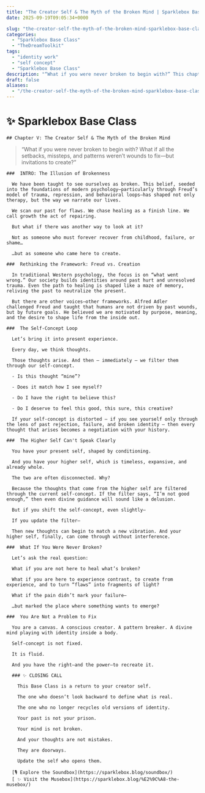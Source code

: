 ```yaml
---
title: "The Creator Self & The Myth of the Broken Mind | Sparklebox Base Class 5"
date: 2025-09-19T09:05:34+0000

slug: "the-creator-self-the-myth-of-the-broken-mind-sparklebox-base-class-5"
categories:
  - "Sparklebox Base Class"
  - "TheDreamToolkit"
tags:
  - "identity work"
  - "self concept"
  - "Sparklebox Base Class"
description: "“What if you were never broken to begin with?” This chapter explores the illusion of the broken mind and invites you to reclaim your self-concept as a creator—not a wound to be healed. Shift your identity, reconnect with your higher self, and rewrite the patterns that no longer serve you."
draft: false
aliases:
  - "/the-creator-self-the-myth-of-the-broken-mind-sparklebox-base-class-5/"
---
```

#  ✨ Sparklebox Base Class

    ## Chapter V: The Creator Self & The Myth of the Broken Mind

> “What if you were never broken to begin with? What if all the setbacks, missteps, and patterns weren’t wounds to fix—but invitations to create?”

    ###  INTRO: The Illusion of Brokenness

      We have been taught to see ourselves as broken. This belief, seeded into the foundations of modern psychology—particularly through Freud’s model of trauma, repression, and behavioral loops—has shaped not only therapy, but the way we narrate our lives.

      We scan our past for flaws. We chase healing as a finish line. We call growth the act of repairing.

      But what if there was another way to look at it?

      Not as someone who must forever recover from childhood, failure, or shame…

      …but as someone who came here to create.

    ###  Rethinking the Framework: Freud vs. Creation

      In traditional Western psychology, the focus is on “what went wrong.” Our society builds identities around past hurt and unresolved trauma. Even the path to healing is shaped like a maze of memory, reliving the past to neutralize the present.

      But there are other voices—other frameworks. Alfred Adler  challenged Freud and taught that humans are not driven by past wounds, but by future goals. He believed we are motivated by purpose, meaning, and the desire to shape life from the inside out.

    ###  The Self-Concept Loop

      Let’s bring it into present experience.

      Every day, we think thoughts.

      Those thoughts arise. And then — immediately — we filter them through our self-concept.

      - Is this thought “mine”?

      - Does it match how I see myself?

      - Do I have the right to believe this?

      - Do I deserve to feel this good, this sure, this creative?

      If your self-concept is distorted — if you see yourself only through the lens of past rejection, failure, and broken identity — then every thought that arises becomes a negotiation with your history.

    ###  The Higher Self Can't Speak Clearly

      You have your present self, shaped by conditioning.

      And you have your higher self, which is timeless, expansive, and already whole.

      The two are often disconnected. Why?

      Because the thoughts that come from the higher self are filtered through the current self-concept. If the filter says, “I’m not good enough,” then even divine guidance will sound like a delusion.

      But if you shift the self-concept, even slightly—

      If you update the filter—

      Then new thoughts can begin to match a new vibration. And your higher self, finally, can come through without interference.

    ###  What If You Were Never Broken?

      Let’s ask the real question:

      What if you are not here to heal what’s broken?

      What if you are here to experience contrast, to create from experience, and to turn “flaws” into fragments of light?

      What if the pain didn’t mark your failure—

      …but marked the place where something wants to emerge?

    ###  You Are Not a Problem to Fix

      You are a canvas. A conscious creator. A pattern breaker. A divine mind playing with identity inside a body.

      Self-concept is not fixed.

      It is fluid.

      And you have the right—and the power—to recreate it.

      ### ✨ CLOSING CALL

        This Base Class is a return to your creator self.

        The one who doesn’t look backward to define what is real.

        The one who no longer recycles old versions of identity.

        Your past is not your prison.

        Your mind is not broken.

        And your thoughts are not mistakes.

        They are doorways.

        Update the self who opens them.

      [🎙️ Explore the Soundbox](https://sparklebox.blog/soundbox/)
      [ ✨ Visit the Musebox](https://sparklebox.blog/%E2%9C%A8-the-musebox/)